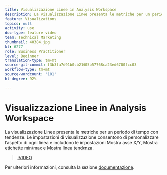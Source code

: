 ```yaml
---
title: Visualizzazione Linee in Analysis Workspace
description: La visualizzazione Linee presenta le metriche per un periodo di tempo con tendenze. Le impostazioni di visualizzazione consentono di personalizzare l’aspetto di ogni linea e includono le impostazioni Mostra asse X/Y, Mostra etichette min/max e Mostra linea tendenza.
feature: Visualizations
topics: null
activity: use
doc-type: feature video
team: Technical Marketing
thumbnail: 40384.jpg
kt: 6277
role: Business Practitioner
level: Beginner
translation-type: tm+mt
source-git-commit: f3b3fa7d91b0cb21005b57768ca23ed6700fcc03
workflow-type: tm+mt
source-wordcount: '101'
ht-degree: 92%

---
```



# Visualizzazione Linee in Analysis Workspace

La visualizzazione Linee presenta le metriche per un periodo di tempo con tendenze. Le impostazioni di visualizzazione consentono di personalizzare l’aspetto di ogni linea e includono le impostazioni Mostra asse X/Y, Mostra etichette min/max e Mostra linea tendenza.

>[!VIDEO](https://video.tv.adobe.com/v/40384/?quality=12&learn=on)

Per ulteriori informazioni, consulta la sezione [documentazione](https://experienceleague.adobe.com/docs/analytics/analyze/analysis-workspace/visualizations/line.html?lang=it-IT).